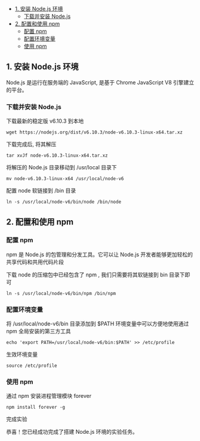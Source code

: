 <!-- TOC -->

- [1. 安装 Node.js 环境](#1-安装-nodejs-环境)
    - [下载并安装 Node.js](#下载并安装-nodejs)
- [2. 配置和使用 npm](#2-配置和使用-npm)
    - [配置 npm](#配置-npm)
    - [配置环境变量](#配置环境变量)
    - [使用 npm](#使用-npm)

<!-- /TOC -->

## 1. 安装 Node.js 环境

Node.js 是运行在服务端的 JavaScript, 是基于 Chrome JavaScript V8 引擎建立的平台。

### 下载并安装 Node.js

下载最新的稳定版 v6.10.3 到本地
~~~
wget https://nodejs.org/dist/v6.10.3/node-v6.10.3-linux-x64.tar.xz
~~~

下载完成后, 将其解压
~~~
tar xvJf node-v6.10.3-linux-x64.tar.xz
~~~

将解压的 Node.js 目录移动到 /usr/local 目录下
~~~
mv node-v6.10.3-linux-x64 /usr/local/node-v6
~~~

配置 node 软链接到 /bin 目录
~~~
ln -s /usr/local/node-v6/bin/node /bin/node
~~~

## 2. 配置和使用 npm

### 配置 npm

npm 是 Node.js 的包管理和分发工具。它可以让 Node.js 开发者能够更加轻松的共享代码和共用代码片段

下载 node 的压缩包中已经包含了 npm , 我们只需要将其软链接到 bin 目录下即可
~~~
ln -s /usr/local/node-v6/bin/npm /bin/npm
~~~

### 配置环境变量

将 /usr/local/node-v6/bin 目录添加到 $PATH 环境变量中可以方便地使用通过 npm 全局安装的第三方工具

~~~
echo 'export PATH=/usr/local/node-v6/bin:$PATH' >> /etc/profile
~~~

生效环境变量
~~~
source /etc/profile
~~~

### 使用 npm

通过 npm 安装进程管理模块 forever
~~~
npm install forever -g
~~~

完成实验

恭喜！您已经成功完成了搭建 Node.js 环境的实验任务。